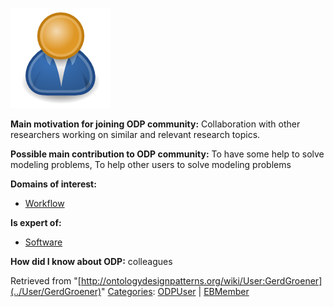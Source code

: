 [![Image:ODPUser.png](../images/a/a6/ODPUser.png)](../Image/ODPUser.png "Image:ODPUser.png")




  





__Main motivation for joining ODP community:__ Collaboration with other researchers working on similar and relevant research topics.


__Possible main contribution to ODP community:__ To have some help to solve modeling problems, To help other users to solve modeling problems


__Domains of interest:__



* [Workflow](../Community/Workflow "Community:Workflow")


__Is expert of:__



* [Software](../Community/Software "Community:Software")


__How did I know about ODP:__ colleagues






Retrieved from "[http://ontologydesignpatterns.org/wiki/User:GerdGroener](../User/GerdGroener)"
 [Categories](http://ontologydesignpatterns.org/wiki/Special:Categories "Special:Categories"): [ODPUser](../Category/ODPUser "Category:ODPUser") | [EBMember](../Category/EBMember "Category:EBMember")